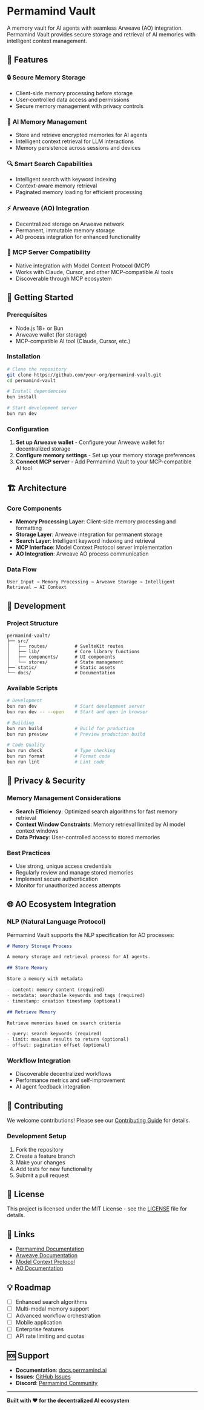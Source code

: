 # Permamind Vault

A memory vault for AI agents with seamless Arweave (AO) integration. Permamind Vault provides secure storage and retrieval of AI memories with intelligent context management.

## 🌟 Features

### 🔒 **Secure Memory Storage**
- Client-side memory processing before storage
- User-controlled data access and permissions
- Secure memory management with privacy controls

### 🧠 **AI Memory Management**
- Store and retrieve encrypted memories for AI agents
- Intelligent context retrieval for LLM interactions
- Memory persistence across sessions and devices

### 🔍 **Smart Search Capabilities**
- Intelligent search with keyword indexing
- Context-aware memory retrieval
- Paginated memory loading for efficient processing

### ⚡ **Arweave (AO) Integration**
- Decentralized storage on Arweave network
- Permanent, immutable memory storage
- AO process integration for enhanced functionality

### 🤖 **MCP Server Compatibility**
- Native integration with Model Context Protocol (MCP)
- Works with Claude, Cursor, and other MCP-compatible AI tools
- Discoverable through MCP ecosystem

## 🚀 Getting Started

### Prerequisites
- Node.js 18+ or Bun
- Arweave wallet (for storage)
- MCP-compatible AI tool (Claude, Cursor, etc.)

### Installation

```bash
# Clone the repository
git clone https://github.com/your-org/permamind-vault.git
cd permamind-vault

# Install dependencies
bun install

# Start development server
bun run dev
```

### Configuration

1. **Set up Arweave wallet** - Configure your Arweave wallet for decentralized storage
2. **Configure memory settings** - Set up your memory storage preferences
3. **Connect MCP server** - Add Permamind Vault to your MCP-compatible AI tool

## 🏗️ Architecture

### Core Components

- **Memory Processing Layer**: Client-side memory processing and formatting
- **Storage Layer**: Arweave integration for permanent storage
- **Search Layer**: Intelligent keyword indexing and retrieval
- **MCP Interface**: Model Context Protocol server implementation
- **AO Integration**: Arweave AO process communication

### Data Flow

```
User Input → Memory Processing → Arweave Storage → Intelligent Retrieval → AI Context
```

## 🔧 Development

### Project Structure
```
permamind-vault/
├── src/
│   ├── routes/          # SvelteKit routes
│   ├── lib/             # Core library functions
│   ├── components/      # UI components
│   └── stores/          # State management
├── static/              # Static assets
└── docs/                # Documentation
```

### Available Scripts

```bash
# Development
bun run dev              # Start development server
bun run dev -- --open    # Start and open in browser

# Building
bun run build            # Build for production
bun run preview          # Preview production build

# Code Quality
bun run check            # Type checking
bun run format           # Format code
bun run lint             # Lint code
```

## 🔐 Privacy & Security

### Memory Management Considerations
- **Search Efficiency**: Optimized search algorithms for fast memory retrieval
- **Context Window Constraints**: Memory retrieval limited by AI model context windows
- **Data Privacy**: User-controlled access to stored memories

### Best Practices
- Use strong, unique access credentials
- Regularly review and manage stored memories
- Implement secure authentication
- Monitor for unauthorized access attempts

## 🌐 AO Ecosystem Integration

### NLP (Natural Language Protocol)
Permamind Vault supports the NLP specification for AO processes:

```markdown
# Memory Storage Process

A memory storage and retrieval process for AI agents.

## Store Memory

Store a memory with metadata

- content: memory content (required)
- metadata: searchable keywords and tags (required)
- timestamp: creation timestamp (optional)

## Retrieve Memory

Retrieve memories based on search criteria

- query: search keywords (required)
- limit: maximum results to return (optional)
- offset: pagination offset (optional)
```

### Workflow Integration
- Discoverable decentralized workflows
- Performance metrics and self-improvement
- AI agent feedback integration

## 🤝 Contributing

We welcome contributions! Please see our [Contributing Guide](CONTRIBUTING.md) for details.

### Development Setup
1. Fork the repository
2. Create a feature branch
3. Make your changes
4. Add tests for new functionality
5. Submit a pull request

## 📄 License

This project is licensed under the MIT License - see the [LICENSE](LICENSE) file for details.

## 🔗 Links

- [Permamind Documentation](https://docs.permamind.ai)
- [Arweave Documentation](https://docs.arweave.org)
- [Model Context Protocol](https://modelcontextprotocol.io)
- [AO Documentation](https://docs.arweave.org/develop/ao)

## 💡 Roadmap

- [ ] Enhanced search algorithms
- [ ] Multi-modal memory support
- [ ] Advanced workflow orchestration
- [ ] Mobile application
- [ ] Enterprise features
- [ ] API rate limiting and quotas

## 🆘 Support

- **Documentation**: [docs.permamind.ai](https://docs.permamind.ai)
- **Issues**: [GitHub Issues](https://github.com/your-org/permamind-vault/issues)
- **Discord**: [Permamind Community](https://discord.gg/permamind)

---

**Built with ❤️ for the decentralized AI ecosystem**
